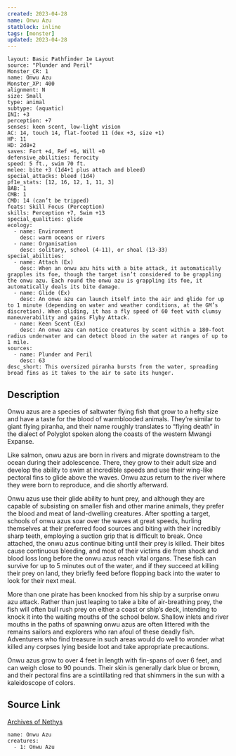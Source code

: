 ```yaml
---
created: 2023-04-28
name: Onwu Azu
statblock: inline
tags: [monster]
updated: 2023-04-28
---
```

```statblock
layout: Basic Pathfinder 1e Layout
source: "Plunder and Peril"
Monster_CR: 1
name: Onwu Azu
Monster_XP: 400
alignment: N
size: Small
type: animal
subtype: (aquatic)
INI: +3
perception: +7
senses: keen scent, low-light vision
AC: 14, touch 14, flat-footed 11 (dex +3, size +1)
HP: 11
HD: 2d8+2
saves: Fort +4, Ref +6, Will +0
defensive_abilities: ferocity
speed: 5 ft., swim 70 ft.
melee: bite +3 (1d4+1 plus attach and bleed)
special_attacks: bleed (1d4)
pf1e_stats: [12, 16, 12, 1, 11, 3]
BAB: 1
CMB: 1
CMD: 14 (can’t be tripped)
feats: Skill Focus (Perception)
skills: Perception +7, Swim +13
special_qualities: glide
ecology:
  - name: Environment
    desc: warm oceans or rivers
  - name: Organisation
    desc: solitary, school (4-11), or shoal (13-33)
special_abilities:
  - name: Attach (Ex)
    desc: When an onwu azu hits with a bite attack, it automatically grapples its foe, though the target isn’t considered to be grappling the onwu azu. Each round the onwu azu is grappling its foe, it automatically deals its bite damage.
  - name: Glide (Ex)
    desc: An onwu azu can launch itself into the air and glide for up to 1 minute (depending on water and weather conditions, at the GM’s discretion). When gliding, it has a fly speed of 60 feet with clumsy maneuverability and gains Flyby Attack.
  - name: Keen Scent (Ex)
    desc: An onwu azu can notice creatures by scent within a 180-foot radius underwater and can detect blood in the water at ranges of up to 1 mile.
sources:
  - name: Plunder and Peril
    desc: 63
desc_short: This oversized piranha bursts from the water, spreading broad fins as it takes to the air to sate its hunger.
```
## Description
Onwu azus are a species of saltwater flying fish that grow to a hefty size and have a taste for the blood of warmblooded animals. They’re similar to giant flying piranha, and their name roughly translates to “flying death” in the dialect of Polyglot spoken along the coasts of the western Mwangi Expanse.

Like salmon, onwu azus are born in rivers and migrate downstream to the ocean during their adolescence. There, they grow to their adult size and develop the ability to swim at incredible speeds and use their wing-like pectoral fins to glide above the waves. Onwu azus return to the river where they were born to reproduce, and die shortly afterward.

Onwu azus use their glide ability to hunt prey, and although they are capable of subsisting on smaller fish and other marine animals, they prefer the blood and meat of land-dwelling creatures. After spotting a target, schools of onwu azus soar over the waves at great speeds, hurling themselves at their preferred food sources and biting with their incredibly sharp teeth, employing a suction grip that is difficult to break. Once attached, the onwu azus continue biting until their prey is killed. Their bites cause continuous bleeding, and most of their victims die from shock and blood loss long before the onwu azus reach vital organs. These fish can survive for up to 5 minutes out of the water, and if they succeed at killing their prey on land, they briefly feed before flopping back into the water to look for their next meal.

More than one pirate has been knocked from his ship by a surprise onwu azu attack. Rather than just leaping to take a bite of air-breathing prey, the fish will often bull rush prey on either a coast or ship’s deck, intending to knock it into the waiting mouths of the school below. Shallow inlets and river mouths in the paths of spawning onwu azus are often littered with the remains sailors and explorers who ran afoul of these deadly fish. Adventurers who find treasure in such areas would do well to wonder what killed any corpses lying beside loot and take appropriate precautions.

Onwu azus grow to over 4 feet in length with fin-spans of over 6 feet, and can weigh close to 90 pounds. Their skin is generally dark blue or brown, and their pectoral fins are a scintillating red that shimmers in the sun with a kaleidoscope of colors.
## Source Link
[Archives of Nethys](https://aonprd.com/MonsterDisplay.aspx?ItemName=Onwu%20Azu)
```encounter-table
name: Onwu Azu
creatures:
  - 1: Onwu Azu
```
